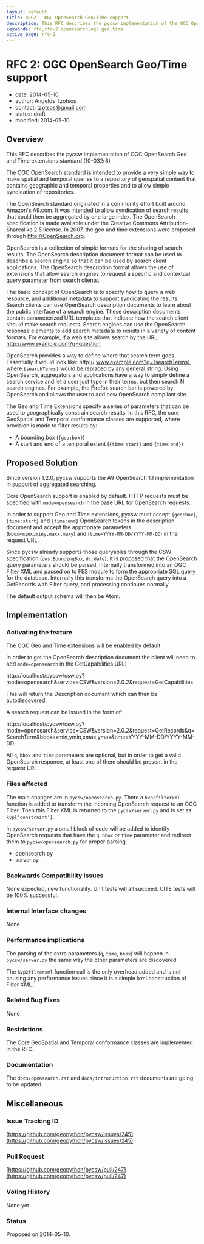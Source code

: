 ```yaml
---
layout: default
title: RFC2 - OGC OpenSearch Geo/Time support
description: This RFC describes the pycsw implementation of the OGC OpenSearch standard (10-032r8).
keywords: rfc,rfc-2,opensearch,ogc,geo,time
active_page: rfc-2
---
```


# RFC 2: OGC OpenSearch Geo/Time support

- date: 2014-05-10
- author: Angelos Tzotsos
- contact: tzotsos@gmail.com
- status: draft
- modified: 2014-05-10

## Overview

This RFC describes the pycsw implementation of OGC OpenSearch Geo and Time extensions standard (10-032r8)

The OGC OpenSearch standard is intended to provide a very simple way to make spatial and temporal queries to a repository of geospatial content that contains geographic and temporal properties and to allow simple syndication of repositories.

The OpenSearch standard originated in a community effort built around Amazon's A9.com. It was intended to allow syndication of search results that could then be aggregated by one large index. The OpenSearch specification is made available under the Creative Commons Attribution-Sharealike 2.5 license. In 2007, the geo and time extensions were proposed through http://OpenSearch.org.

OpenSearch is a collection of simple formats for the sharing of search results. The OpenSearch description document format can be used to describe a search engine so that it can be used by search client applications. The OpenSearch description format allows the use of extensions that allow search engines to request a specific and contextual query parameter from search clients.

The basic concept of OpenSearch is to specify how to query a web resource, and additional metadata to support syndicating the results. Search clients can use OpenSearch description documents to learn about the public interface of a search engine. These description documents contain parameterized URL templates that indicate how the search client should make search requests. Search engines can use the OpenSearch response elements to add search metadata to results in a variety of content formats. For example, if a web site allows search by the URL:
http://www.example.com?q=question

OpenSearch provides a way to define where that search term goes. Essentially it would look like: http:// www.example.com?q={searchTerms}, where `{searchTerms}` would be replaced by any general string. Using OpenSearch, aggregators and applications have a way to simply define a search service and let a user just type in their terms, but then search N search engines. For example, the Firefox search bar is powered by OpenSearch and allows the user to add new OpenSearch compliant site.

The Geo and Time Extensions specify a series of parameters that can be used to geographically constrain search results. In this RFC, the core GeoSpatial and Temporal conformance classes are supported, where provision is made to filter results by:

* A bounding box (`{geo:box}`)
* A start and end of a temporal extent (`{time:start}` and `{time:end}`)

## Proposed Solution

Since version 1.2.0, pycsw supports the A9 OpenSearch 1.1 implementation in support of aggregated searching. 

Core OpenSearch support is enabled by default. HTTP requests must be specified with `mode=opensearch` in the base URL for OpenSearch requests.

In order to support Geo and Time extensions, pycsw must accept `{geo:box}`, `{time:start}` and `{time:end}` OpenSearch tokens in the description document and accept the appropriate parameters (`bbox=minx,miny,maxx,maxy`) and (`time=YYYY-MM-DD/YYYY-MM-DD`) in the request URL.

Since pycsw already supports those queryables through the CSW specification (`ows:BoundingBox`, `dc:date`), it is proposed that the OpenSearch query parameters should be parsed, internally transformed into an OGC Filter XML and passed on to FES module to form the appropriate SQL query for the database.  Internally this transforms the OpenSearch query into a GetRecords with Filter query, and processing continues normally.

The default output schema will then be Atom.

## Implementation

### Activating the feature

The OGC Geo and Time extensions will be enabled by default.

In order to get the OpenSearch description document the client will need to add `mode=opensearch` in the GetCapabilities URL:

  http://localhost/pycsw/csw.py?mode=opensearch&service=CSW&version=2.0.2&request=GetCapabilities

This will return the Description document which can then be autodiscovered.

A search request can be issued in the form of:

  http://localhost/pycsw/csw.py?mode=opensearch&service=CSW&version=2.0.2&request=GetRecords&q=SearchTerm&bbox=xmin,ymin,xmax,ymax&time=YYYY-MM-DD/YYYY-MM-DD

All `q`, `bbox` and `time` parameters are optional, but in order to get a valid OpenSearch responce, at least one of them should be present in the request URL.

### Files affected

The main changes are in `pycsw/opensearch.py`. There a `kvp2filterxml` function is added to transform the incoming OpenSearch request to an OGC Filter. Then this Filter XML is returned to the `pycsw/server.py` and is set as `kvp['constraint']`.

In `pycsw/server.py` a small block of code will be added to identify OpenSearch requests that have the `q`, `bbox` or `time` parameter and redirect them to `pycsw/opensearch.py` for proper parsing.

* opensearch.py
* server.py

### Backwards Compatibility Issues

None expected, new functionality. Unit tests will all succeed. CITE tests will be 100% successful.

### Internal Interface changes

None

### Performance implications

The parsing of the extra parameters (`q`, `time`, `bbox`) will happen in `pycsw/server.py` the same way the other parameters are discovered.

The `kvp2filterxml` function call is the only overhead added and is not causing any performance issues since it is a simple lxml construction of Filter XML.

### Related Bug Fixes

None

### Restrictions

The Core GeoSpatial and Temporal conformance classes are implemented in the RFC.

### Documentation

The `docs/opensearch.rst` and `docs/introduction.rst` documents are going to be updated.

## Miscellaneous

### Issue Tracking ID

[https://github.com/geopython/pycsw/issues/245](https://github.com/geopython/pycsw/issues/245)

### Pull Request

[https://github.com/geopython/pycsw/pull/247](https://github.com/geopython/pycsw/pull/247)

### Voting History

None yet

### Status

Proposed on 2014-05-10.
